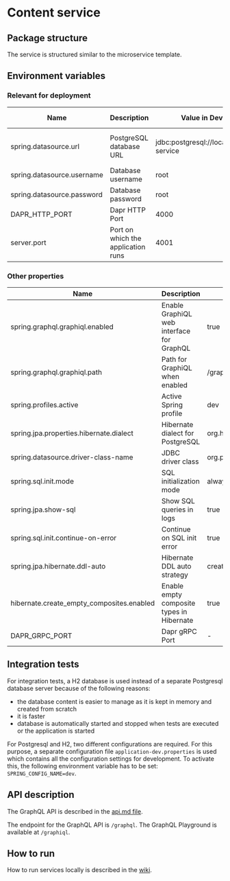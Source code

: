 # Content service

## Package structure

The service is structured similar to the microservice template.

## Environment variables

### Relevant for deployment

| Name                       | Description                        | Value in Dev Environment                         | Value in Prod Environment                                            |
|----------------------------|------------------------------------|--------------------------------------------------|----------------------------------------------------------------------|
| spring.datasource.url      | PostgreSQL database URL            | jdbc:postgresql://localhost:4032/content-service | jdbc:postgresql://content-service-db-postgresql:5432/content-service |
| spring.datasource.username | Database username                  | root                                             | gits                                                                 |
| spring.datasource.password | Database password                  | root                                             | *secret*                                                             |
| DAPR_HTTP_PORT             | Dapr HTTP Port                     | 4000                                             | 3500                                                                 |
| server.port                | Port on which the application runs | 4001                                             | 4001                                                                 |

### Other properties
| Name                                      | Description                               | Value in Dev Environment                  | Value in Prod Environment               |
|-------------------------------------------|-------------------------------------------|-------------------------------------------|-----------------------------------------|
| spring.graphql.graphiql.enabled           | Enable GraphiQL web interface for GraphQL | true                                      | true                                    |
| spring.graphql.graphiql.path              | Path for GraphiQL when enabled            | /graphiql                                 | /graphiql                               |
| spring.profiles.active                    | Active Spring profile                     | dev                                       | prod                                    |
| spring.jpa.properties.hibernate.dialect   | Hibernate dialect for PostgreSQL          | org.hibernate.dialect.PostgreSQLDialect** | org.hibernate.dialect.PostgreSQLDialect |
| spring.datasource.driver-class-name       | JDBC driver class                         | org.postgresql.Driver                     | org.postgresql.Driver                   |
| spring.sql.init.mode                      | SQL initialization mode                   | always                                    | always                                  |
| spring.jpa.show-sql                       | Show SQL queries in logs                  | true                                      | true                                    |
| spring.sql.init.continue-on-error         | Continue on SQL init error                | true                                      | true                                    |
| spring.jpa.hibernate.ddl-auto             | Hibernate DDL auto strategy               | create                                    | update                                  |
| hibernate.create_empty_composites.enabled | Enable empty composite types in Hibernate | true                                      | true                                    |
| DAPR_GRPC_PORT                            | Dapr gRPC Port                            | -                                         | 50001                                   |

## Integration tests

For integration tests, a H2 database is used instead of a separate Postgresql database server because of the following
reasons:

- the database content is easier to manage as it is kept in memory and created from scratch
- it is faster
- database is automatically started and stopped when tests are executed or the application is started

For Postgresql and H2, two different configurations are required.
For this purpose, a separate configuration file `application-dev.properties` is used which contains all the configuration
settings for development. To activate this, the following environment variable has to be set: `SPRING_CONFIG_NAME=dev`.

## API description

The GraphQL API is described in the [api.md file](api.md).

The endpoint for the GraphQL API is `/graphql`. The GraphQL Playground is available at `/graphiql`.

## How to run

How to run services locally is described in
the [wiki](https://gits-enpro.readthedocs.io/en/latest/dev-manuals/backend/get-started.html).

